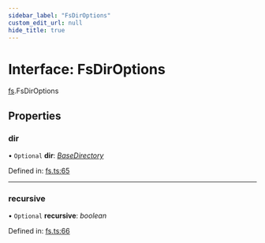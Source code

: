 ```yaml
---
sidebar_label: "FsDirOptions"
custom_edit_url: null
hide_title: true
---
```


# Interface: FsDirOptions

[fs](../modules/fs.md).FsDirOptions

## Properties

### dir

• `Optional` **dir**: [*BaseDirectory*](../enums/fs.basedirectory.md)

Defined in: [fs.ts:65](https://github.com/tauri-apps/tauri/blob/3afef190/tooling/api/src/fs.ts#L65)

___

### recursive

• `Optional` **recursive**: *boolean*

Defined in: [fs.ts:66](https://github.com/tauri-apps/tauri/blob/3afef190/tooling/api/src/fs.ts#L66)
